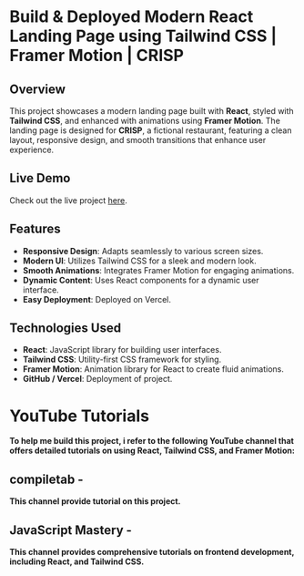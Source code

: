 # Build & Deployed Modern React Landing Page using Tailwind CSS | Framer Motion | CRISP

## Overview

This project showcases a modern landing page built with **React**, styled with **Tailwind CSS**, and enhanced with animations using **Framer Motion**. The landing page is designed for **CRISP**, a fictional restaurant, featuring a clean layout, responsive design, and smooth transitions that enhance user experience.

## Live Demo

Check out the live project [here](https://yourusername.github.io/crisp-landing-page).

## Features

- **Responsive Design**: Adapts seamlessly to various screen sizes.
- **Modern UI**: Utilizes Tailwind CSS for a sleek and modern look.
- **Smooth Animations**: Integrates Framer Motion for engaging animations.
- **Dynamic Content**: Uses React components for a dynamic user interface.
- **Easy Deployment**: Deployed on Vercel.

## Technologies Used

- **React**: JavaScript library for building user interfaces.
- **Tailwind CSS**: Utility-first CSS framework for styling.
- **Framer Motion**: Animation library for React to create fluid animations.
- **GitHub / Vercel**: Deployment of project.

# YouTube Tutorials
**To help me build this project, i refer to the following YouTube channel that offers detailed tutorials on using React, Tailwind CSS, and Framer Motion:**

## compiletab - 
**This channel provide tutorial on this project.**
## JavaScript Mastery - 
**This channel provides comprehensive tutorials on frontend development, including React, and Tailwind CSS.** 
